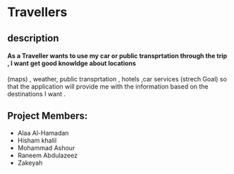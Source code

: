 # Travellers

## description
#### As a Traveller wants to use my car or  public transprtation through the trip , I want get good knowldge about locations
(maps) , weather, public transprtation , hotels ,car services (strech Goal) so that  the application will provide me with the information based on the destinations I want .

## Project Members:
- Alaa Al-Hamadan 
- Hisham khalil 
- Mohammad Ashour
- Raneem Abdulazeez
- Zakeyah 
